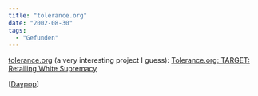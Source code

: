 ```yaml
---
title: "tolerance.org"
date: "2002-08-30"
tags:
  - "Gefunden"
---
```


[tolerance.org](https://web.archive.org/web/20040830132424/http://www.tolerance.org/index.jsp) (a very interesting project I guess): [Tolerance.org: TARGET: Retailing White Supremacy](https://web.archive.org/web/20040830132424/http://www.tolerance.org/news/article_hate.jsp?id=603)

\[[Daypop](https://web.archive.org/web/20040830132424/http://www.daypop.com/top/)\]
